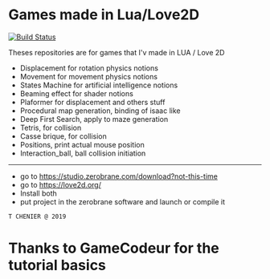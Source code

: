 # Games made in Lua/Love2D

[![Build Status](https://api.travis-ci.org/pyenv/pyenv.svg?branch=master)](https://github.com/cerb3re/game_prototype_lua)

Theses repositories are for games that I'v made in LUA / Love 2D
- Displacement for rotation physics notions
- Movement for movement physics notions
- States Machine for artificial intelligence notions
- Beaming effect for shader notions
- Plaformer for displacement and others stuff
- Procedural map generation, binding of isaac like
- Deep First Search, apply to maze generation
- Tetris, for collision
- Casse brique, for collision
- Positions, print actual mouse position
- Interaction_ball, ball collision initiation
------------------------------------------------------------------

- go to https://studio.zerobrane.com/download?not-this-time
- go to https://love2d.org/
- Install both
- put project in the zerobrane software and launch or compile it

`T CHENIER @ 2019`
# Thanks to GameCodeur for the tutorial basics